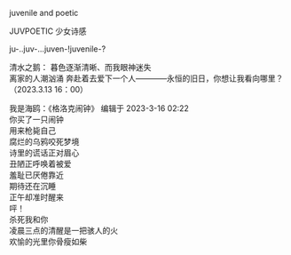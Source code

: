 juvenile and poetic

JUVPOETIC 少女诗感

ju-..juv-...juven-!juvenile-?


清水之鹅：
暮色逐渐清晰、而我眼神迷失  
离家的人潮汹涌 奔赴着去爱下一个人————永恒的旧日，你想让我看向哪里？
（2023.3.13  16：00）
    
    
    
我是海鸥：《格洛克闹钟》 编辑于 2023-3-16 02:22   
你买了一只闹钟  
用来枪毙自己  
腐烂的乌鸦咬死梦境  
诗里的谎话正对眉心  
丑陋正呼唤着被爱  
羞耻已厌倦靠近  
期待还在沉睡  
正午却准时醒来  
呯！  
杀死我和你  
凌晨三点的清醒是一把骇人的火  
欢愉的光里你骨瘦如柴  
